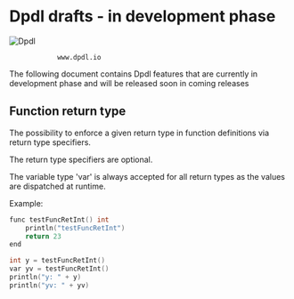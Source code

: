# Dpdl drafts - in development phase

![Dpdl](https://www.dpdl.io/images/dpdl-io.png)

				www.dpdl.io

	


The following document contains Dpdl features that are currently in development phase and will be released soon in
coming releases


## Function return type

The possibility to enforce a given return type in function definitions via return type specifiers.

The return type specifiers are optional.

The variable type 'var' is always accepted for all return types as the values are dispatched at runtime.


Example:
```c
func testFuncRetInt() int
	println("testFuncRetInt")
	return 23
end

int y = testFuncRetInt()
var yv = testFuncRetInt()
println("y: " + y)
println("yv: " + yv)
```






